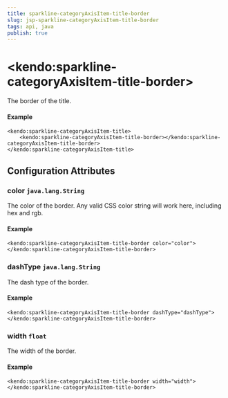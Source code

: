```yaml
---
title: sparkline-categoryAxisItem-title-border
slug: jsp-sparkline-categoryAxisItem-title-border
tags: api, java
publish: true
---
```


# \<kendo:sparkline-categoryAxisItem-title-border\>

The border of the title.

#### Example
    <kendo:sparkline-categoryAxisItem-title>
        <kendo:sparkline-categoryAxisItem-title-border></kendo:sparkline-categoryAxisItem-title-border>
    </kendo:sparkline-categoryAxisItem-title>

## Configuration Attributes

### color `java.lang.String`

The color of the border. Any valid CSS color string will work here, including
hex and rgb.

#### Example
    <kendo:sparkline-categoryAxisItem-title-border color="color">
    </kendo:sparkline-categoryAxisItem-title-border>

### dashType `java.lang.String`

The dash type of the border.

#### Example
    <kendo:sparkline-categoryAxisItem-title-border dashType="dashType">
    </kendo:sparkline-categoryAxisItem-title-border>

### width `float`

The width of the border.

#### Example
    <kendo:sparkline-categoryAxisItem-title-border width="width">
    </kendo:sparkline-categoryAxisItem-title-border>

